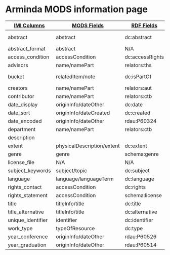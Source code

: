 
 <h1>Arminda MODS information page</h1> 


|[IMI Columns](https://github.com/paigemorfitt/MODStoRDF.github.io/wiki/IMI.html)|[MODS Fields](https://github.com/paigemorfitt/MODStoRDF.github.io/wiki/MODS.html)| [RDF Fields](https://github.com/paigemorfitt/MODStoRDF.github.io/wiki/RDF.html)| Comments|
|---|---|---|---|
|abstract|abstract|dc:abstract|under review|
|abstract_format|abstract|N/A||
|access_condition|accessCondition|dc:accessRights||
|advisors|name/namePart|relators:ths||
|bucket|relatedItem/note|dc:isPartOf|under review|
|creators|name/namePart|relators:aut||
|contributor|name/namePart|relators:ctb||
|date_display|originInfo/dateOther|dc:date||
|date_sort|originInfo/dateCreated|dc:created||
|date_encoded|originInfo/dateOther|rdau:P60324||
|department|name/namePart|relators:ctb||
|description|||||under review|
|extent|physicalDescription/extent|dc:extent||
|genre|genre|schema:genre||
|license_file|N/A|N/A||
|subject_keywords|subject/topic|dc:subject||
|language|language/languageTerm|dc:language||
|rights_contact|accessCondition|dc:rights||
|rights_statement|accessCondition|schema:license||
|title|titleInfo/title|dc:title||
|title_alternative|titleInfo/title|dc:alternative||
|unique_identifier|identifier|dc:identifier||
|work_type|typeOfResource|dc:type||
|year_conference|originInfo/dateOther|rdau:P60526||
|year_graduation|originInfo/dateOther|rdau:P60514||